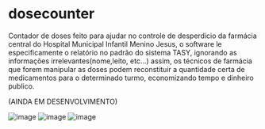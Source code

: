 # dosecounter
Contador de doses feito para ajudar no controle de desperdicio da farmácia central do Hospital Municipal Infantil Menino Jesus, o software le especificamente o relatório no padrão do sistema TASY, ignorando as informações irrelevantes(nome,leito, etc...) assim, os técnicos de farmácia que forem manipular as doses podem reconstituir a quantidade certa de medicamentos para o determinado turmo, economizando tempo e dinheiro publico.

(AINDA EM DESENVOLVIMENTO)

![image](https://github.com/user-attachments/assets/fa078dc9-9adf-40a9-8f12-c86319b33927)
![image](https://github.com/user-attachments/assets/cee88d7b-85b9-419d-b13b-776de9c69178)
![image](https://github.com/user-attachments/assets/6e6fc7f2-1f2e-4410-b35c-b44a7265ae39)
